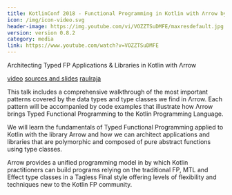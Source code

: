 ```yaml
---
title: KotlinConf 2018 - Functional Programming in Kotlin with Λrrow by @raulraja
icon: /img/icon-video.svg
header-image: https://img.youtube.com/vi/VOZZTSuDMFE/maxresdefault.jpg
version: version 0.8.2
category: media
link: https://www.youtube.com/watch?v=VOZZTSuDMFE
---
```


Architecting Typed FP Applications & Libraries in Kotlin with Λrrow

[video](https://youtu.be/VOZZTSuDMFE) 
[sources and slides](https://github.com/47deg/arrow-architecture)
[raulraja](https://twitter.com/raulraja)

This talk includes a comprehensive walkthrough of the most important patterns covered by the data types and type classes we find in Λrrow. Each pattern will be accompanied by code examples that illustrate how Λrrow brings Typed Functional Programming to the Kotlin Programming Language.

We will learn the fundamentals of Typed Functional Programming applied to Kotlin with the library Arrow and how we can architect applications and libraries that are polymorphic and composed of pure abstract functions using type classes.

Arrow provides a unified programming model in by which Kotlin practitioners can build programs relying on the traditional FP, MTL and Effect type classes in a Tagless Final style offering levels of flexibility and techniques new to the Kotlin FP community.
